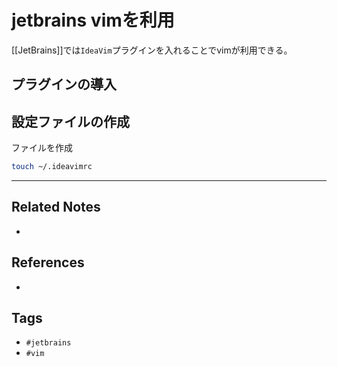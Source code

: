 # jetbrains vimを利用
[[JetBrains]]では`IdeaVim`プラグインを入れることでvimが利用できる。

## プラグインの導入

##  設定ファイルの作成
ファイルを作成
```sh
touch ~/.ideavimrc  
```

---
## Related Notes
- 

## References
- 

## Tags
- `#jetbrains` 
- `#vim` 